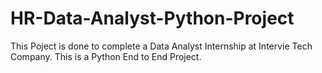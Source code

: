 # HR-Data-Analyst-Python-Project
This Poject is done to complete a Data Analyst Internship at Intervie Tech Company.
This is a Python End to End Project.
